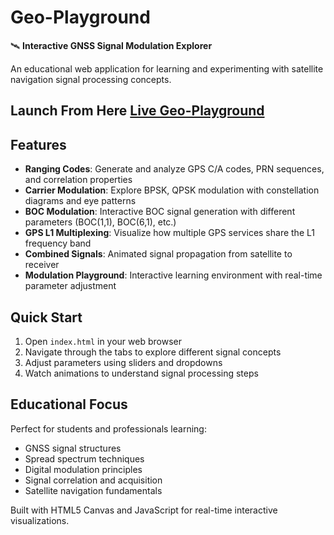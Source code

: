 # Geo-Playground

🛰️ **Interactive GNSS Signal Modulation Explorer**

An educational web application for learning and experimenting with satellite navigation signal processing concepts.

## Launch From Here [Live Geo-Playground](https://a-m-alizadeh.github.io/Geo-Playground/)

## Features

- **Ranging Codes**: Generate and analyze GPS C/A codes, PRN sequences, and correlation properties
- **Carrier Modulation**: Explore BPSK, QPSK modulation with constellation diagrams and eye patterns
- **BOC Modulation**: Interactive BOC signal generation with different parameters (BOC(1,1), BOC(6,1), etc.)
- **GPS L1 Multiplexing**: Visualize how multiple GPS services share the L1 frequency band
- **Combined Signals**: Animated signal propagation from satellite to receiver
- **Modulation Playground**: Interactive learning environment with real-time parameter adjustment

## Quick Start

1. Open `index.html` in your web browser
2. Navigate through the tabs to explore different signal concepts
3. Adjust parameters using sliders and dropdowns
4. Watch animations to understand signal processing steps

## Educational Focus

Perfect for students and professionals learning:

- GNSS signal structures
- Spread spectrum techniques
- Digital modulation principles
- Signal correlation and acquisition
- Satellite navigation fundamentals

Built with HTML5 Canvas and JavaScript for real-time interactive visualizations.
